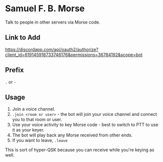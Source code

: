 # Samuel F. B. Morse

Talk to people in other servers via Morse code.

## Link to Add
https://discordapp.com/api/oauth2/authorize?client_id=619145918733746176&permissions=36784192&scope=bot

## Prefix
`.` or `-`

## Usage
1. Join a voice channel.
2. `.join <room or user>` - the bot will join your voice channel and connect you to that room or user.
3. Use your voice activity to key Morse code - best to switch to PTT to use it as your keyer.
4. The bot will play back any Morse received from other ends.
5. If you want to leave, `.leave`

This is sort of hyper-QSK because you can receive while you're keying as well.

